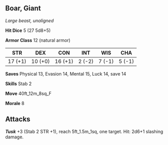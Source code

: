 ## Boar, Giant

*Large beast, unaligned*

**Hit Dice** 5 (27 5d8+5)

**Armor Class** 12 (natural armor)

| STR     | DEX     | CON     | INT     | WIS     | CHA     |
|---------|---------|---------|---------|---------|---------|
| 17 (+1) | 10 (+0) | 16 (+1) |  2 (-2) |  7 (-1) |  5 (-1) |

**Saves** Physical 13, Evasion 14, Mental 15, Luck 14, save 14

**Skills** Stab 2

**Move** 40ft\_12m\_8sq\_F

**Morale** 8

## Attacks

***Tusk*** +3 (Stab 2 STR +1), reach 5ft\_1.5m\_1sq, one target. Hit: 2d6+1 slashing damage.

